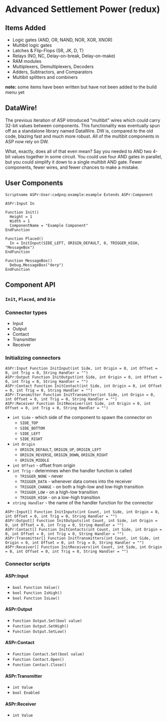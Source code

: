 # Advanced Settlement Power (redux)

## Items Added
* Logic gates (AND, OR, NAND, NOR, XOR, XNOR)
* Multibit logic gates
* Latches & Flip-Flops (SR, JK, D, T)
* Relays (NO, NC, Delay-on-break, Delay-on-make)
* RAM modules
* Multiplexers, Demultiplexers, Decoders
* Adders, Subtractors, and Comparators
* Multibit splitters and combiners

**note:** some items have been written but have not been added to the build menu yet

## DataWire!
The previous iteration of ASP introduced "multibit" wires which could carry 32-bit values between components. This functionality was eventually spun off as a standalone library named DataWire. DW is, compared to the old code, blazing fast and much more robust. All of the multibit components in ASP now rely on DW.

What, exactly, does all of that even mean? Say you needed to AND two 4-bit values together in some circuit. You could use four AND gates in parallel, but you could simplify it down to a single multibit AND gate. Fewer components, fewer wires, and fewer chances to make a mistake.

## User Components
```papyrus
Scriptname ASPr:User:cadpnq:example:example Extends ASPr:Component

ASPr:Input In

Function Init()
  Height = 1
  Width = 1
  ComponentName = "Example Component"
EndFunction

Function Placed()
  In = InitInput(SIDE_LEFT, ORIGIN_DEFAULT, 0, TRIGGER_HIGH, "MessageBox")
EndFunction

Function MessageBox()
  Debug.MessageBox("derp")
EndFunction
```

## Component API
### `Init`, `Placed`, and `Die`
### Connector types
* Input
* Output
* Contact
* Transmitter
* Receiver

### Initializing connectors

 ```papyrus
ASPr:Input Function InitInput(int Side, int Origin = 0, int Offset = 0, int Trig = 0, String Handler = "")
ASPr:Output Function InitOutput(int Side, int Origin = 0, int Offset = 0, int Trig = 0, String Handler = "")
ASPr:Contact Function InitContact(int Side, int Origin = 0, int Offset = 0, int Trig = 0, String Handler = "")
ASPr:Transmitter Function InitTransmitter(int Side, int Origin = 0, int Offset = 0, int Trig = 0, String Handler = "")
ASPr:Receiver Function InitReceiver(int Side, int Origin = 0, int Offset = 0, int Trig = 0, String Handler = "")
 ```

* `int Side` - which side of the component to spawn the connector on
    * `SIDE_TOP`
    * `SIDE_BOTTOM`
    * `SIDE_LEFT`
    * `SIDE_RIGHT`
* `int Origin`
    * `ORIGIN_DEFAULT`, `ORIGIN_UP`, `ORIGIN_LEFT`
    * `ORIGIN_REVERSE`, `ORIGIN_DOWN`, `ORIGIN_RIGHT`
    * `ORIGIN_MIDDLE`
* `int Offset` - offset from origin
* `int Trig` - determines when the handler function is called
    * `TRIGGER_NONE` - never
    * `TRIGGER_DATA` - whenever data comes into the receiver
    * `TRIGGER_CHANGE` - on both a high-low and low-high transition
    * `TRIGGER_LOW` - on a high-low transition
    * `TRIGGER_HIGH` - on a low-high transition
* `string Handler` - the name of the handler function for the connector

```papyrus
ASPr:Input[] Function InitInputs(int Count, int Side, int Origin = 0, int Offset = 0, int Trig = 0, String Handler = "")
ASPr:Output[] Function InitOutputs(int Count, int Side, int Origin = 0, int Offset = 0, int Trig = 0, String Handler = "")
ASPr:Contact[] Function InitContacts(int Count, int Side, int Origin = 0, int Offset = 0, int Trig = 0, String Handler = "")
ASPr:Transmitter[] Function InitTransmitters(int Count, int Side, int Origin = 0, int Offset = 0, int Trig = 0, String Handler = "")
ASPr:Receiver[] Function InitReceivers(int Count, int Side, int Origin = 0, int Offset = 0, int Trig = 0, String Handler = "")
 ```

### Connector scripts
#### ASPr:Input
* `bool Function Value()`
* `bool Function IsHigh()`
* `bool Function IsLow()`

#### ASPr:Output
* `Function Output.Set(bool value)`
* `Function Output.SetHigh()`
* `Function Output.SetLow()`

#### ASPr:Contact
* `Function Contact.Set(bool value)`
* `Function Contact.Open()`
* `Function Contact.Close()`

#### ASPr:Transmitter
* `int Value`
* `bool Enabled`

#### ASPr:Receiver
* `int Value`
